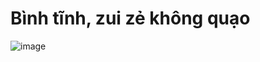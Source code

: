 # Bình tĩnh, zui zẻ không quạo

![image](https://github.com/user-attachments/assets/a71e501b-0e84-4050-8ee7-c3425307a37d)

